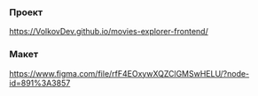 ### Проект
https://VolkovDev.github.io/movies-explorer-frontend/
### Макет
https://www.figma.com/file/rfF4EOxywXQZClGMSwHELU/?node-id=891%3A3857
